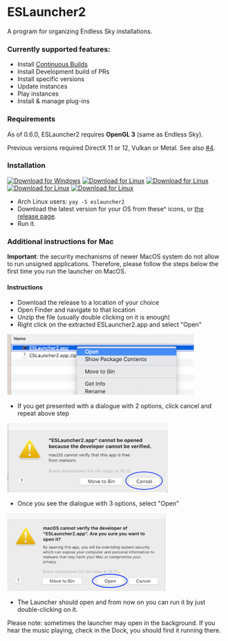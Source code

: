 # ESLauncher2
A program for organizing Endless Sky installations.

### Currently supported features:
- Install [Continuous Builds](https://github.com/endless-sky/endless-sky/releases/tag/continuous)
- Install Development build of PRs
- Install specific versions
- Update instances
- Play instances
- Install & manage plug-ins

### Requirements
As of 0.6.0, ESLauncher2 requires **OpenGL 3** (same as Endless Sky).

Previous versions required DirectX 11 or 12, Vulkan or Metal. See also [#4](https://github.com/EndlessSkyCommunity/ESLauncher2/issues/4).


### Installation
[![Download for Windows](https://badgen.net/badge/Windows/Download/green?icon=windows)](https://github.com/EndlessSkyCommunity/ESLauncher2/releases/latest/download/eslauncher2-x86_64-pc-windows-msvc.exe)
[![Download for Linux](https://badgen.net/badge/Linux/Download/green?icon=terminal)](https://github.com/EndlessSkyCommunity/ESLauncher2/releases/latest/download/eslauncher2-x86_64-unknown-linux-gnu)
[![Download for Linux](https://badgen.net/badge/DEB/Download/green?icon=terminal)](https://github.com/EndlessSkyCommunity/ESLauncher2/releases/latest/download/eslauncher2.deb)
[![Download for Linux](https://badgen.net/badge/RPM/Download/green?icon=terminal)](https://github.com/EndlessSkyCommunity/ESLauncher2/releases/latest/download/eslauncher2.rpm)
[![Download for Linux](https://badgen.net/badge/OSX/Download/green?icon=apple)](https://github.com/EndlessSkyCommunity/ESLauncher2/releases/latest/download/ESLauncher2.app.zip)
- Arch Linux users: ```yay -S eslauncher2```
- Download the latest version for your OS from these^ icons, or [the release page](https://github.com/EndlessSkyCommunity/ESLauncher2/releases).
- Run it.

### Additional instructions for Mac
**Important**: the security mechanisms of newer MacOS system do not allow to run
unsigned applications. Therefore, please follow the steps below the first time
you run the launcher on MacOS.

#### Instructions ####
- Download the release to a location of your choice
- Open Finder and navigate to that location
- Unzip the file (usually double clicking on it is enough)
- Right click on the extracted ESLauncher2.app and select "Open"

![Screenshot 1](doc/mac_screenshot_0.png?raw=true)


- If you get presented with a dialogue with 2 options, click cancel and repeat
above step

![Screenshot 2](doc/mac_screenshot_1.png?raw=true)


- Once you see the dialogue with 3 options, select "Open"

![Screenshot 3](doc/mac_screenshot_2.png?raw=true)


- The Launcher should open and from now on you can run it by just double-clicking
on it.

Please note: sometimes the launcher may open in the background. If you hear the music playing, check in the Dock, you should find it running there.
